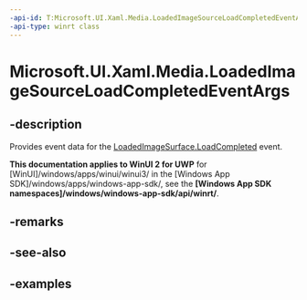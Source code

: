 ```yaml
---
-api-id: T:Microsoft.UI.Xaml.Media.LoadedImageSourceLoadCompletedEventArgs
-api-type: winrt class
---
```


<!-- Class syntax.
public class LoadedImageSourceLoadCompletedEventArgs 
-->

# Microsoft.UI.Xaml.Media.LoadedImageSourceLoadCompletedEventArgs

## -description
Provides event data for the [LoadedImageSurface.LoadCompleted](loadedimagesurface_loadcompleted.md) event.

**This documentation applies to WinUI 2 for UWP** for [WinUI]/windows/apps/winui/winui3/ in the [Windows App SDK]/windows/apps/windows-app-sdk/, see the **[Windows App SDK namespaces]/windows/windows-app-sdk/api/winrt/**.

## -remarks

## -see-also

## -examples


